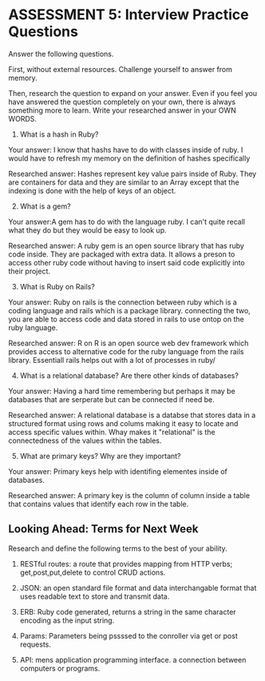 # ASSESSMENT 5: Interview Practice Questions
Answer the following questions.

First, without external resources. Challenge yourself to answer from memory.

Then, research the question to expand on your answer. Even if you feel you have answered the question completely on your own, there is always something more to learn. Write your researched answer in your OWN WORDS.

1. What is a hash in Ruby?

  Your answer: I know that hashs have to do with classes inside of ruby. I would have to refresh my memory on the definition of hashes specifically 

  Researched answer: Hashes represent key value pairs inside of Ruby. They are containers for data and they are similar to an Array except that the indexing is done with the help of keys of an object.

2. What is a gem?

  Your answer:A gem has to do with the language ruby. I can't quite recall  what they do but they would be easy to look up.

  Researched answer: A ruby gem is an open source library that has ruby code inside. They are packaged with extra data. It allows a preson to access other ruby code without having to insert said code explicitly into their project.

3. What is Ruby on Rails?

  Your answer: Ruby on rails is the connection between ruby which is a coding language and rails which is a package library. connecting the two, you are able to access code and data stored in rails to use ontop on the ruby language.

  Researched answer: R on R is an open source web dev framework which provides access to alternative code for the ruby language from the rails library. Essentiall rails helps out with a lot of processes in ruby/



4. What is a relational database? Are there other kinds of databases?

  Your answer: Having a hard time remembering but perhaps it may be databases that are serperate but can be connected if need be.

  Researched answer: A relational database is a databse that stores data in a structured format using rows and colums making it easy to locate and access specific values within. Whay makes it "relational" is the connectedness of the values within the tables. 



5. What are primary keys? Why are they important?

  Your answer: Primary keys help with identifing elementes inside of databases.

  Researched answer: A primary key is the column of column inside a table that contains values that identify each row in the table.



## Looking Ahead: Terms for Next Week
Research and define the following terms to the best of your ability.

1. RESTful routes: a route that provides mapping from HTTP verbs; get,post,put,delete to control CRUD actions.

2. JSON: an open standard file format and data interchangable format that uses readable text to store and transmit data.

3. ERB: Ruby code generated, returns a string in the same character encoding as the input string.

4. Params: Parameters being pssssed to the conroller via get or post requests. 

5. API: mens application programming interface. a connection between computers or programs. 
